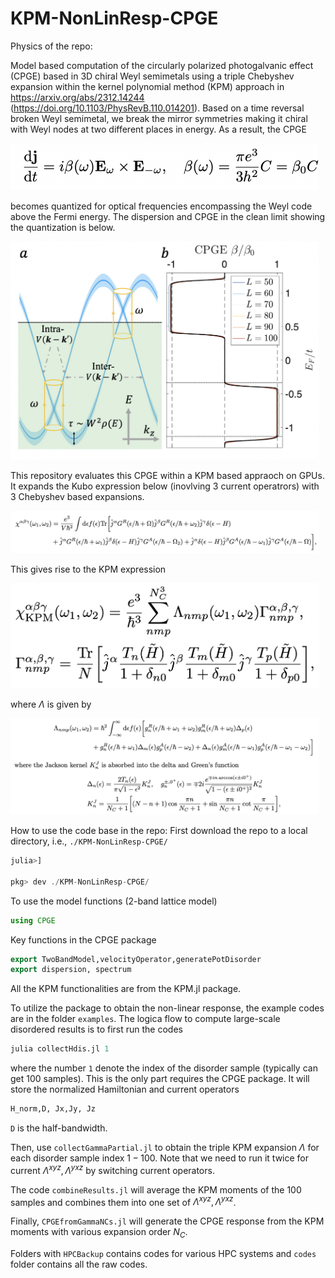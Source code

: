 # KPM-NonLinResp-CPGE

Physics of the repo:

Model based computation of the circularly polarized photogalvanic effect (CPGE) based in 3D chiral Weyl semimetals using a triple Chebyshev expansion within the kernel polynomial method (KPM) approach in https://arxiv.org/abs/2312.14244 (https://doi.org/10.1103/PhysRevB.110.014201). Based on a time reversal broken Weyl semimetal, we break the mirror symmetries making it chiral with Weyl nodes at two different places in energy. As a result, the CPGE

<img width="493" alt="image" src="./images/fig1.png">
<!--Text-->
<!--<img width="493" alt="image" src="https://github.com/Pixley-Research-Group-in-CMT/KPM-NonLinResp-CPGE/assets/5032322/62a568e2-9d07-4a20-ab05-1c6b0d6a0c67">-->


becomes quantized for optical frequencies encompassing the Weyl code above the Fermi energy. The dispersion and CPGE in the clean limit showing the quantization is below.

<img width="493" alt="image" src="./images/fig2.png">
<!--<img width="604" alt="image" src="https://github.com/Pixley-Research-Group-in-CMT/KPM-NonLinResp-CPGE/assets/5032322/56372383-b42b-43e5-b095-87ca5932f5d3">-->

This repository evaluates this CPGE within a KPM based appraoch on GPUs. It expands the Kubo expression below (inovlving 3 current operatrors) with 3 Chebyshev based expansions. 

<img width="493" alt="image" src="./images/fig3.png">
<!--<img width="1120" alt="image" src="https://github.com/Pixley-Research-Group-in-CMT/KPM-NonLinResp-CPGE/assets/5032322/b3b4279e-f508-48d8-9766-5206ca02280a">-->

This gives rise to the KPM expression

<img width="493" alt="image" src="./images/fig4.png">
<!--<img width="479" alt="image" src="https://github.com/Pixley-Research-Group-in-CMT/KPM-NonLinResp-CPGE/assets/5032322/1d366e81-a6f3-485b-a172-eaba7f2cef6d">-->

where $\Lambda$ is given by

<img width="493" alt="image" src="./images/fig5.png">
<!--<img width="616" alt="image" src="https://github.com/Pixley-Research-Group-in-CMT/KPM-NonLinResp-CPGE/assets/5032322/51f554ac-287b-48d4-9ec2-75a17e07bd2e">-->

How to use the code base in the repo:
First download the repo to a local directory, i.e., `./KPM-NonLinResp-CPGE/`
```julia
julia>]

pkg> dev ./KPM-NonLinResp-CPGE/
```
To use the model functions (2-band lattice model)
```julia
using CPGE
```
Key functions in the CPGE package 
```julia
export TwoBandModel,velocityOperator,generatePotDisorder
export dispersion, spectrum
```
All the KPM functionalities are from the KPM.jl package.

To utilize the package to obtain the non-linear response, the example codes are in the folder `examples`. The logica flow to compute large-scale disordered results is to first run the codes
```julia
julia collectHdis.jl 1
```
where the number `1` denote the index of the disorder sample (typically can get 100 samples). This is the only part requires the CPGE package. It will store the normalized Hamiltonian and current operators
```julia
H_norm,D, Jx,Jy, Jz
```
`D` is the half-bandwidth.

Then, use `collectGammaPartial.jl` to obtain the triple KPM expansion $\Lambda$ for each disorder sample index $1-100$. Note that we need to run it twice for current  $\Lambda^{xyz}, \Lambda^{yxz}$ by switching current operators.

The code `combineResults.jl` will average the KPM moments of the $100$ samples and combines them into one set of $\Lambda^{xyz}, \Lambda^{yxz}$.

Finally, `CPGEfromGammaNCs.jl` will generate the CPGE response from the KPM moments with various expansion order $N_C$.

Folders with `HPCBackup` contains codes for various HPC systems and `codes` folder contains all the raw codes.